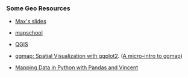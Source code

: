 ### Some Geo Resources

 * [Max's slides](http://bitly.com/GAmapping)

 * [mapschool](http://mapschool.io/)

 * [QGIS](http://www.qgis.org/en/site/)

 * [ggmap: Spatial Visualization with ggplot2](http://stat405.had.co.nz/ggmap.pdf). ([A micro-intro to ggmap](http://planspace.org/2014/02/23/a-micro-intro-to-ggmap/))

 * [Mapping Data in Python with Pandas and Vincent](http://wrobstory.github.io/2013/10/mapping-data-python.html)
